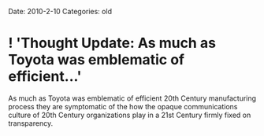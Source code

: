 Date: 2010-2-10
Categories: old

# ! 'Thought Update: As much as Toyota was emblematic of efficient...'

As much as Toyota was emblematic of efficient 20th Century manufacturing process they are symptomatic of the how the opaque communications culture of 20th Century organizations play in a 21st Century firmly fixed on transparency.
